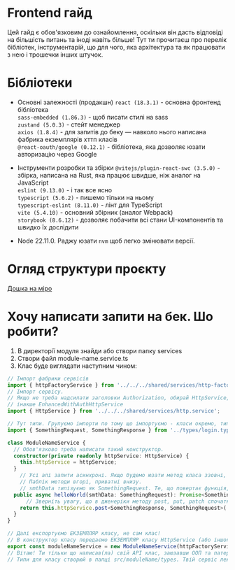 # Frontend гайд
Цей гайд є обов'язковим до ознайомлення, оскільки він дасть відповіді на більшість питань та іноді навіть більше! Тут ти прочитаєш про перелік бібліотек, інструментарій, що для чого, яка архітектура та як працювати з нею і трошечки інших штучок.

# Бібліотеки
- Основні залежності (продакшн)
`react (18.3.1)` - основна фронтенд бібліотека  
`sass-embedded (1.86.3)` - щоб писати стилі на sass  
`zustand (5.0.3)` - стейт менеджер  
`axios (1.8.4)` - для запитів до беку — навколо нього написана фабрика екземплярів хттп класів  
`@react-oauth/google (0.12.1)` - бібліотека, яка дозволяє юзати авторизацію через Google  

- Інструменти розробки та збірки
`@vitejs/plugin-react-swc (3.5.0)` - збірка, написана на Rust, яка працює швидше, ніж аналог на JavaScript  
`eslint (9.13.0)` - і так все ясно  
`typescript (5.6.2)` - пишемо тільки на ньому  
`typescript-eslint (8.11.0)` - лінт для TypeScript  
`vite (5.4.10)` - основний збірник (аналог Webpack)  
`storybook (8.6.12)` - дозволяє побачити всі стани UI-компонентів та швидко їх дослідити  
 - Node 22.11.0. Раджу юзати `nvm` щоб легко змінювати версії.

# Огляд структури проєкту

[Дошка на міро](https://miro.com/app/board/uXjVNWfhJz0=/)

# Хочу написати запити на бек. Шо робити?
1. В директорії модуля знайди або створи папку services
2. Створи файл module-name.service.ts
3. Клас буде виглядати наступним чином:

```ts
// Імпорт фабрики сервісів
import { httpFactoryService } from '../../../shared/services/http-factory.service';
// Імпорт сервісу.
// Якщо не треба надсилати заголовки Authorization, обирай HttpService,
// інакше EnhancedWithAuthHttpService
import { HttpService } from '../../../shared/services/http.service';

// Тут типи. Групуємо імпорти по тому що імпортуємо - класи окремо, типи окремо і так далі.
import { SomethingRequest, SomethingResponse } from '../types/login.types';

class ModuleNameService {
  // Обов'язково треба написати такий конструктор.
  constructor(private readonly httpService: HttpService) {
    this.httpService = httpService;
  }
	// Усі апі запити асинхроні. Якщо будемо юзати метод класа ззовні, то пишемо модифікатор public, інакше private. Можна нічого не писати і це неявний public але пишіть явно.
	// Паблік методи вгорі, приватні внизу.
	// smthData типізуємо як SomethingRequest. Те, що повертає функція, це SomethingResponse в дженеріку Promise.
  public async helloWorld(smthData: SomethingRequest): Promise<SomethingResponse> {
	  // Зверніть увагу, що в дженеріки методу post, put, patch спочатку йде тип респонсу, потім тип реквесту.
    return this.httpService.post<SomethingResponse, SomethingRequest>('backend.com/api/v1/hello-world/', smthData);
  }
}

// Далі експортуємо ЕКЗЕМПЛЯР класу, не сам клас!
// В конструктор класу передаємо ЕКЗЕМПЛЯР класу HttpService (або іншого, це вже шо тобі треба).
export const moduleNameService = new ModuleNameService(httpFactoryService.createHttpService());
// Вітаю! Ти тільки що написав(ла) свій АРІ клас, заюзавши ООП та патерн "композиція" (погугли шо воно таке).
// Типи для класу створюй в папці src/moduleName/types. Твій сервіс лежить в src/moduleName/services якщо що :)
```
